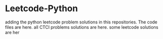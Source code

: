 # Leetcode-Python
adding the python leetcode problem solutions in this repositories. 
The code files are here.
all CTCI problems solutions are here.
some leetcode solutions are her




























































































































































































































































































































































































































































































































































































